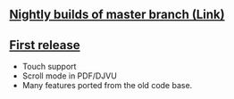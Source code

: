 ## [Nightly builds of master branch (Link)](https://code.google.com/p/koreader-package/downloads/list)

## [First release](https://code.google.com/p/koreader-package/downloads/detail?name=koreader-v2013.03.zip)
* Touch support
* Scroll mode in PDF/DJVU
* Many features ported from the old code base.
